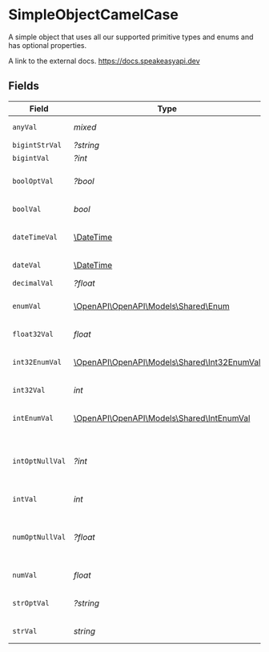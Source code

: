 # SimpleObjectCamelCase

A simple object that uses all our supported primitive types and enums and has optional properties.

A link to the external docs.
<https://docs.speakeasyapi.dev>


## Fields

| Field                                                                              | Type                                                                               | Required                                                                           | Description                                                                        | Example                                                                            |
| ---------------------------------------------------------------------------------- | ---------------------------------------------------------------------------------- | ---------------------------------------------------------------------------------- | ---------------------------------------------------------------------------------- | ---------------------------------------------------------------------------------- |
| `anyVal`                                                                           | *mixed*                                                                            | :heavy_check_mark:                                                                 | An any property.                                                                   | any example                                                                        |
| `bigintStrVal`                                                                     | *?string*                                                                          | :heavy_minus_sign:                                                                 | N/A                                                                                |                                                                                    |
| `bigintVal`                                                                        | *?int*                                                                             | :heavy_minus_sign:                                                                 | N/A                                                                                |                                                                                    |
| `boolOptVal`                                                                       | *?bool*                                                                            | :heavy_minus_sign:                                                                 | An optional boolean property.                                                      | true                                                                               |
| `boolVal`                                                                          | *bool*                                                                             | :heavy_check_mark:                                                                 | A boolean property.                                                                | true                                                                               |
| `dateTimeVal`                                                                      | [\DateTime](https://www.php.net/manual/en/class.datetime.php)                      | :heavy_check_mark:                                                                 | A date-time property.                                                              | 2020-01-01T00:00:00Z                                                               |
| `dateVal`                                                                          | [\DateTime](https://www.php.net/manual/en/class.datetime.php)                      | :heavy_check_mark:                                                                 | A date property.                                                                   | 2020-01-01                                                                         |
| `decimalVal`                                                                       | *?float*                                                                           | :heavy_minus_sign:                                                                 | N/A                                                                                |                                                                                    |
| `enumVal`                                                                          | [\OpenAPI\OpenAPI\Models\Shared\Enum](../../Models/Shared/Enum.md)                 | :heavy_check_mark:                                                                 | A string based enum                                                                | one                                                                                |
| `float32Val`                                                                       | *float*                                                                            | :heavy_check_mark:                                                                 | A float32 property.                                                                | 2.2222222                                                                          |
| `int32EnumVal`                                                                     | [\OpenAPI\OpenAPI\Models\Shared\Int32EnumVal](../../Models/Shared/Int32EnumVal.md) | :heavy_check_mark:                                                                 | An int32 enum property.                                                            | 69                                                                                 |
| `int32Val`                                                                         | *int*                                                                              | :heavy_check_mark:                                                                 | An int32 property.                                                                 | 1                                                                                  |
| `intEnumVal`                                                                       | [\OpenAPI\OpenAPI\Models\Shared\IntEnumVal](../../Models/Shared/IntEnumVal.md)     | :heavy_check_mark:                                                                 | An integer enum property.                                                          | 3                                                                                  |
| `intOptNullVal`                                                                    | *?int*                                                                             | :heavy_minus_sign:                                                                 | An optional integer property will be null for tests.                               | 999999                                                                             |
| `intVal`                                                                           | *int*                                                                              | :heavy_check_mark:                                                                 | An integer property.                                                               | 999999                                                                             |
| `numOptNullVal`                                                                    | *?float*                                                                           | :heavy_minus_sign:                                                                 | An optional number property will be null for tests.                                | 1.1                                                                                |
| `numVal`                                                                           | *float*                                                                            | :heavy_check_mark:                                                                 | A number property.                                                                 | 1.1                                                                                |
| `strOptVal`                                                                        | *?string*                                                                          | :heavy_minus_sign:                                                                 | An optional string property.                                                       | optional example                                                                   |
| `strVal`                                                                           | *string*                                                                           | :heavy_check_mark:                                                                 | A string property.                                                                 | example                                                                            |